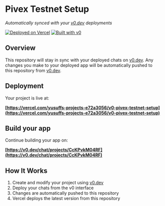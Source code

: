 # Pivex Testnet Setup

*Automatically synced with your [v0.dev](https://v0.dev) deployments*

[![Deployed on Vercel](https://img.shields.io/badge/Deployed%20on-Vercel-black?style=for-the-badge&logo=vercel)](https://vercel.com/yusuffs-projects-e72a3056/v0-pivex-testnet-setup)
[![Built with v0](https://img.shields.io/badge/Built%20with-v0.dev-black?style=for-the-badge)](https://v0.dev/chat/projects/CcKPvkM04RF)

## Overview

This repository will stay in sync with your deployed chats on [v0.dev](https://v0.dev).
Any changes you make to your deployed app will be automatically pushed to this repository from [v0.dev](https://v0.dev).

## Deployment

Your project is live at:

**[https://vercel.com/yusuffs-projects-e72a3056/v0-pivex-testnet-setup](https://vercel.com/yusuffs-projects-e72a3056/v0-pivex-testnet-setup)**

## Build your app

Continue building your app on:

**[https://v0.dev/chat/projects/CcKPvkM04RF](https://v0.dev/chat/projects/CcKPvkM04RF)**

## How It Works

1. Create and modify your project using [v0.dev](https://v0.dev)
2. Deploy your chats from the v0 interface
3. Changes are automatically pushed to this repository
4. Vercel deploys the latest version from this repository

